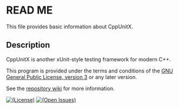 # READ ME

This file provides basic information about CppUnitX.

## Description

CppUnitX is another xUnit-style testing framework for modern C++.

This program is provided under the terms and conditions of the [GNU General
Public License, version 3][GPL-3.0] or any later version.

See the [repository wiki][wiki] for more information.

[![(License)](https://img.shields.io/badge/license-GPL--3.0--or--later-blue.svg)][GPL-3.0]
[![(Open Issues)](https://img.shields.io/bitbucket/issues/kazssym/cppunitx.svg)][open issues]

[GPL-3.0]: https://opensource.org/licenses/GPL-3.0

[Wiki]: https://bitbucket.org/kazssym/cppunitx/wiki
[Open issues]: https://bitbucket.org/kazssym/cppunitx/issues?status=new&status=open
[Pipelines]: https://bitbucket.org/kazssym/cppunitx/addon/pipelines/home
